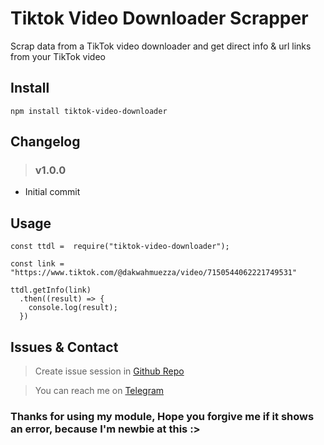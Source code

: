 # Tiktok Video Downloader Scrapper
Scrap data from a TikTok video downloader and get direct info & url links from your TikTok video

## Install
```
npm install tiktok-video-downloader
```

## Changelog
> ### v1.0.0
- Initial commit

## Usage
```
const ttdl =  require("tiktok-video-downloader");

const link = "https://www.tiktok.com/@dakwahmuezza/video/7150544062221749531"

ttdl.getInfo(link)
  .then((result) => {
    console.log(result);
  })
```

## Issues & Contact
> Create issue session in [Github Repo](https://github.com/Aromakelapa/tiktok-video-downloader/issues)

> You can reach me on [Telegram](https://t.me/Aromakelapa)

### Thanks for using my module, Hope you forgive me if it shows an error, because I'm newbie at this :>